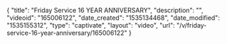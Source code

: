{
    "title": "Friday Service 16 YEAR ANNIVERSARY",
    "description": "",
    "videoid": "165006122",
    "date_created": "1535134468",
    "date_modified": "1535155312",
    "type": "captivate",
    "layout": "video",
    "url": "\/v\/friday-service-16-year-anniversary\/165006122"
}